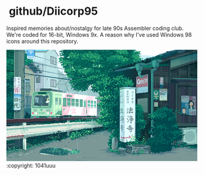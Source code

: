 # <img alt="" src="https://win98icons.alexmeub.com/icons/png/tip.png">&nbsp;github/Diicorp95
Inspired memories about/nostalgy for late 90s Assembler coding club. We're coded for 16-bit, Windows 9x. A reason why I've used Windows 98 icons around this repository.

<img alt="" src="https://raw.githubusercontent.com/Diicorp95/Diicorp95/master/digital.gif">
:copyright: 1041uuu
